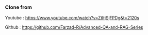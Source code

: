 ### Clone from

Youtube : https://www.youtube.com/watch?v=ZtltjSjFPDg&t=2120s

Github : https://github.com/Farzad-R/Advanced-QA-and-RAG-Series
